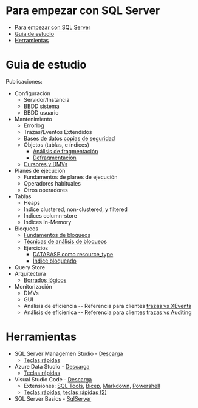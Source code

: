 
# Para empezar con SQL Server

- [Para empezar con SQL Server](#para-empezar-con-sql-server)
- [Guia de estudio](#guia-de-estudio)
- [Herramientas](#herramientas)


# Guia de estudio

Publicaciones:
- Configuración
  - Servidor/Instancia
  - BBDD sistema
  - BBDD usuario
- Mantenimiento
  - Errorlog
  - Trazas/Eventos Extendidos
  - Bases de datos [copias de seguridad](/Mantenimiento/copias_de_seguridad.ipynb)
  - Objetos (tablas, e índices)
      - [Análisis de fragmentación](/Mantenimiento/analisis_fragmentacion.ipynb)
      - [Defragmentación](/Mantenimiento/defragmentacion.ipynb)
  - [Cursores y DMVs](/Cursores/readme.md)
- Planes de ejecución
  - Fundamentos de planes de ejecución
  - Operadores habituales
  - Otros operadores
- Tablas
  - Heaps
  - Indice clustered, non-clustered, y filtered
  - Indices column-store
  - Indices In-Memory
- Bloqueos
  - [Fundamentos de bloqueos](/Bloqueos/00-Fundamentos-de-bloqueos.md)
  - [Técnicas de análisis de bloqueos](/Bloqueos/01-Tecnica-de-analisis-de-bloqueos.md)
  - Ejercicios
    - [DATABASE como resource_type](/Bloqueos/ej01-DATABASE-como-resource_type.md)
    - [Índice bloqueado](/Bloqueos/ej02-Indice-bloqueado.md) 
- Query Store
- Arquitectura
  - [Borrados lógicos](/Arquitectura/BorradosLogicos/Borrados-logicos.ipynb)
- Monitorización
  - DMVs
  - GUI
  - Análisis de eficiencia -- Referencia para clientes [trazas vs XEvents](/Monitorizacion/trazas-Xevent.ipynb)
  - Análisis de eficienica -- Referencia para clientes [trazas vs Auditing](/Monitorizacion/trazas-Auditing.ipynb)

# Herramientas

- SQL Server Managemen Studio - [Descarga](https://learn.microsoft.com/en-us/sql/ssms/download-sql-server-management-studio-ssms?view=sql-server-ver16)
  - [Teclas rápidas](https://learn.microsoft.com/en-us/sql/ssms/sql-server-management-studio-keyboard-shortcuts?source=recommendations&view=sql-server-ver16)
- Azure Data Studio - [Descarga](https://learn.microsoft.com/en-us/sql/azure-data-studio/download-azure-data-studio?view=sql-server-ver16)
  - [Teclas rápidas](https://learn.microsoft.com/en-us/sql/azure-data-studio/keyboard-shortcuts?view=sql-server-ver16)
- Visual Studio Code - [Descarga](https://code.visualstudio.com/download)
  - Extensiones: [SQL Tools](https://marketplace.visualstudio.com/items?itemName=mtxr.sqltools), [Bicep](https://marketplace.visualstudio.com/items?itemName=ms-azuretools.vscode-bicep), [Markdown](https://marketplace.visualstudio.com/items?itemName=yzhang.markdown-all-in-one), [Powershell](https://marketplace.visualstudio.com/items?itemName=ms-vscode.PowerShell)
  - [Teclas rápidas](png/keyboard-shortcuts-windows.pdf), [teclas rápidas (2)](https://www.sitepoint.com/visual-studio-code-keyboard-shortcuts/)
- SQL Server Basics - [SqlServer](https://www.sqlshack.com/sql-server-training/)

  
  

